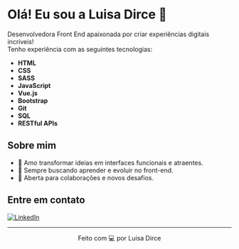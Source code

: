 # Olá! Eu sou a Luisa Dirce 👋

Desenvolvedora Front End apaixonada por criar experiências digitais incríveis!  
Tenho experiência com as seguintes tecnologias:

- **HTML**
- **CSS**
- **SASS**
- **JavaScript**
- **Vue.js**
- **Bootstrap**
- **Git**
- **SQL**
- **RESTful APIs**


## Sobre mim

- 🎨 Amo transformar ideias em interfaces funcionais e atraentes.
- 🚀 Sempre buscando aprender e evoluir no front-end.
- 🤝 Aberta para colaborações e novos desafios.

## Entre em contato

[![LinkedIn](https://img.shields.io/badge/LinkedIn-Perfil-blue?logo=linkedin)](https://www.linkedin.com/in/luisa-dirce/)

---

<div align="center">

Feito com 💻 por Luisa Dirce

</div>
